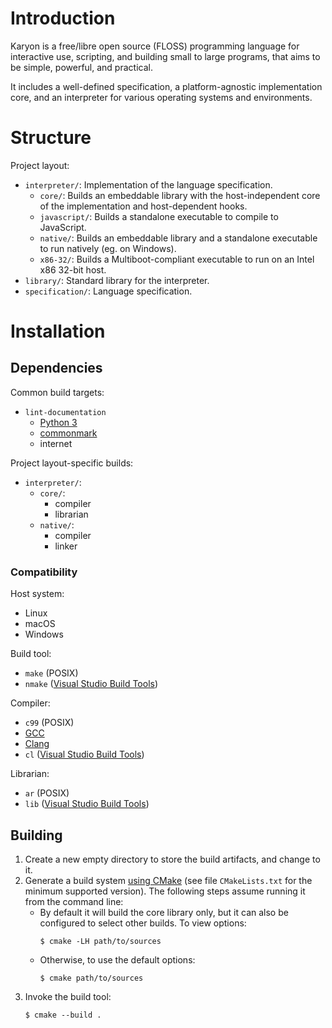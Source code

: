 # Introduction

Karyon is a free/libre open source (FLOSS) programming language for interactive use, scripting, and building small to large programs, that aims to be simple, powerful, and practical.

It includes a well-defined specification, a platform-agnostic implementation core, and an interpreter for various operating systems and environments.

# Structure

Project layout:

- `interpreter/`: Implementation of the language specification.
  - `core/`: Builds an embeddable library with the host-independent core of the implementation and host-dependent hooks.
  - `javascript/`: Builds a standalone executable to compile to JavaScript.
  - `native/`: Builds an embeddable library and a standalone executable to run natively (eg. on Windows).
  - `x86-32/`: Builds a Multiboot-compliant executable to run on an Intel x86 32-bit host.
- `library/`: Standard library for the interpreter.
- `specification/`: Language specification.

# Installation

## Dependencies

Common build targets:

- `lint-documentation`
  - [Python 3](https://www.python.org/downloads/)
  - [commonmark](https://pypi.org/project/commonmark/)
  - internet

Project layout-specific builds:

- `interpreter/`:
  - `core/`:
    - compiler
    - librarian
  - `native/`:
    - compiler
    - linker

### Compatibility

Host system:

- Linux
- macOS
- Windows

Build tool:

- `make` (POSIX)
- `nmake` ([Visual Studio Build Tools](https://www.visualstudio.com/thank-you-downloading-visual-studio/?sku=BuildTools))

Compiler:

- `c99` (POSIX)
- [GCC](https://gcc.gnu.org)
- [Clang](https://clang.llvm.org)
- `cl` ([Visual Studio Build Tools](https://www.visualstudio.com/thank-you-downloading-visual-studio/?sku=BuildTools))

Librarian:

- `ar` (POSIX)
- `lib` ([Visual Studio Build Tools](https://www.visualstudio.com/thank-you-downloading-visual-studio/?sku=BuildTools))

## Building

1. Create a new empty directory to store the build artifacts, and change to it.
2. Generate a build system [using CMake](https://cmake.org/runningcmake/) (see file `CMakeLists.txt` for the minimum supported version). The following steps assume running it from the command line:
   - By default it will build the core library only, but it can also be configured to select other builds. To view options:
     ```
     $ cmake -LH path/to/sources
     ```
   - Otherwise, to use the default options:
     ```
     $ cmake path/to/sources
     ```
3. Invoke the build tool:
   ```
   $ cmake --build .
   ```
